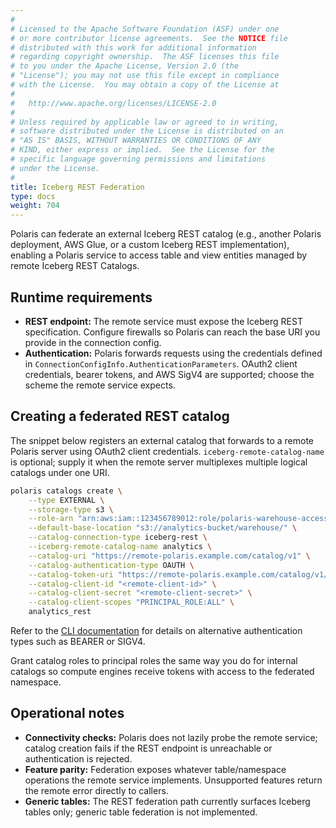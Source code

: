 ```yaml
---
#
# Licensed to the Apache Software Foundation (ASF) under one
# or more contributor license agreements.  See the NOTICE file
# distributed with this work for additional information
# regarding copyright ownership.  The ASF licenses this file
# to you under the Apache License, Version 2.0 (the
# "License"); you may not use this file except in compliance
# with the License.  You may obtain a copy of the License at
#
#   http://www.apache.org/licenses/LICENSE-2.0
#
# Unless required by applicable law or agreed to in writing,
# software distributed under the License is distributed on an
# "AS IS" BASIS, WITHOUT WARRANTIES OR CONDITIONS OF ANY
# KIND, either express or implied.  See the License for the
# specific language governing permissions and limitations
# under the License.
#
title: Iceberg REST Federation
type: docs
weight: 704
---
```


Polaris can federate an external Iceberg REST catalog (e.g., another Polaris deployment, AWS Glue, or a custom Iceberg
REST implementation), enabling a Polaris service to access table and view entities managed by remote Iceberg REST Catalogs.

## Runtime requirements

- **REST endpoint:** The remote service must expose the Iceberg REST specification. Configure
  firewalls so Polaris can reach the base URI you provide in the connection config.
- **Authentication:** Polaris forwards requests using the credentials defined in
  `ConnectionConfigInfo.AuthenticationParameters`. OAuth2 client credentials, bearer tokens, and AWS
  SigV4 are supported; choose the scheme the remote service expects.

## Creating a federated REST catalog

The snippet below registers an external catalog that forwards to a remote Polaris server using OAuth2
client credentials. `iceberg-remote-catalog-name` is optional; supply it when the remote server multiplexes
multiple logical catalogs under one URI.

```bash
polaris catalogs create \
    --type EXTERNAL \
    --storage-type s3 \
    --role-arn "arn:aws:iam::123456789012:role/polaris-warehouse-access" \
    --default-base-location "s3://analytics-bucket/warehouse/" \
    --catalog-connection-type iceberg-rest \
    --iceberg-remote-catalog-name analytics \
    --catalog-uri "https://remote-polaris.example.com/catalog/v1" \
    --catalog-authentication-type OAUTH \
    --catalog-token-uri "https://remote-polaris.example.com/catalog/v1/oauth/tokens" \
    --catalog-client-id "<remote-client-id>" \
    --catalog-client-secret "<remote-client-secret>" \
    --catalog-client-scopes "PRINCIPAL_ROLE:ALL" \
    analytics_rest
```

Refer to the [CLI documentation](../command-line-interface.md#catalogs) for details on alternative authentication types such as BEARER or SIGV4.

Grant catalog roles to principal roles the same way you do for internal catalogs so compute engines
receive tokens with access to the federated namespace.

## Operational notes

- **Connectivity checks:** Polaris does not lazily probe the remote service; catalog creation fails if
  the REST endpoint is unreachable or authentication is rejected.
- **Feature parity:** Federation exposes whatever table/namespace operations the remote service
  implements. Unsupported features return the remote error directly to callers.
- **Generic tables:** The REST federation path currently surfaces Iceberg tables only; generic table
  federation is not implemented.
